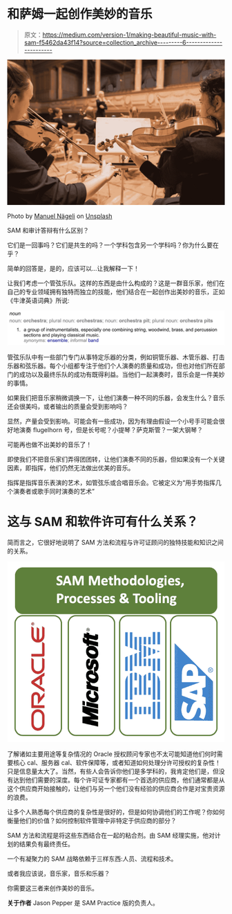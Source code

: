 # 和萨姆一起创作美妙的音乐

> 原文：<https://medium.com/version-1/making-beautiful-music-with-sam-f5462da43f14?source=collection_archive---------6----------------------->

![](img/dd394db785a867caa832ce04447da210.png)

Photo by [Manuel Nägeli](https://unsplash.com/@gwundrig?utm_source=medium&utm_medium=referral) on [Unsplash](https://unsplash.com?utm_source=medium&utm_medium=referral)

SAM 和审计答辩有什么区别？

它们是一回事吗？它们是共生的吗？一个学科包含另一个学科吗？你为什么要在乎？

简单的回答是，是的，应该可以...让我解释一下！

让我们考虑一个管弦乐队。这样的东西是由什么构成的？这是一群音乐家，他们在自己的专业领域拥有独特而独立的技能，他们结合在一起创作出美妙的音乐，正如《牛津英语词典》所说:

![](img/563dd56b634211a01a08c40cede3dc0b.png)

管弦乐队中有一些部门专门从事特定乐器的分类，例如铜管乐器、木管乐器、打击乐器和弦乐器。每个小组都专注于他们个人演奏的质量和成功，但也对他们所在部门的成功以及最终乐队的成功有既得利益。当他们一起演奏时，音乐会是一件美妙的事情。

如果我们把音乐家稍微调换一下，让他们演奏一种不同的乐器，会发生什么？音乐还会很美吗，或者输出的质量会受到影响吗？

显然，产量会受到影响。可能会有一些成功，因为有理由假设一个小号手可能会很好地演奏 flugelhorn 号，但是长号呢？小提琴？萨克斯管？一架大钢琴？

可能再也做不出美妙的音乐了！

即使我们不把音乐家们弄得团团转，让他们演奏不同的乐器，但如果没有一个关键因素，即指挥，他们仍然无法做出优美的音乐。

指挥是指挥音乐表演的艺术，如管弦乐或合唱音乐会。它被定义为“用手势指挥几个演奏者或歌手同时演奏的艺术”

# 这与 SAM 和软件许可有什么关系？

简而言之，它很好地说明了 SAM 方法和流程与许可证顾问的独特技能和知识之间的关系。

![](img/08fb3c0ba1afb71bf9d0c57cd8868711.png)

了解诸如主要用途等复杂情况的 Oracle 授权顾问专家也不太可能知道他们何时需要核心 cal、服务器 cal、软件保障等，或者知道如何处理分许可授权的复杂性！只是信息量太大了。当然，有些人会告诉你他们是多学科的，我肯定他们是，但没有达到他们需要的深度。每个许可证专家都有一个首选的供应商，他们通常都是从这个供应商开始接触的，让他们与另一个他们没有经验的供应商合作是对宝贵资源的浪费。

让多个人熟悉每个供应商的复杂性是很好的，但是如何协调他们的工作呢？你如何衡量他们的价值？如何控制软件管理中非特定于供应商的部分？

SAM 方法和流程是将这些东西结合在一起的粘合剂。由 SAM 经理实施，他对计划的结果负有最终责任。

一个有凝聚力的 SAM 战略依赖于三样东西:人员、流程和技术。

或者我应该说，音乐家，音乐和乐器？

你需要这三者来创作美妙的音乐。

**关于作者** Jason Pepper 是 SAM Practice 版的负责人。